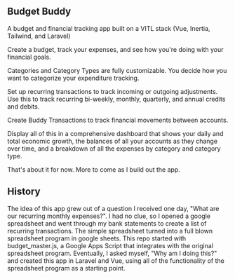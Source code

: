 ## Budget Buddy

A budget and financial tracking app built on a VITL stack (Vue, Inertia, Tailwind, and Laravel)

Create a budget, track your expenses, and see how you're doing with your financial goals.

Categories and Category Types are fully customizable. You decide how you want to categorize your expenditure tracking.

Set up recurring transactions to track incoming or outgoing adjustments. Use this to track recurring bi-weekly, monthly, quarterly, and annual credits and debits.

Create Buddy Transactions to track financial movements between accounts.

Display all of this in a comprehensive dashboard that shows your daily and total economic growth, the balances of all your accounts as they change over time, and a breakdown of all the expenses by category and category type.

That's about it for now. More to come as I build out the app.

## History

The idea of this app grew out of a question I received one day, "What are our recurring monthly expenses?". I had no clue, so I opened a google spreadsheet and went through my bank statements to create a list of recurring transactions. The simple spreadsheet turned into a full blown spreadsheet program in google sheets. This repo started with budget_master.js, a Google Apps Script that integrates with the original spreadsheet program. Eventually, I asked myself, "Why am I doing this?" and created this app in Laravel and Vue, using all of the functionality of the spreadsheet program as a starting point.
